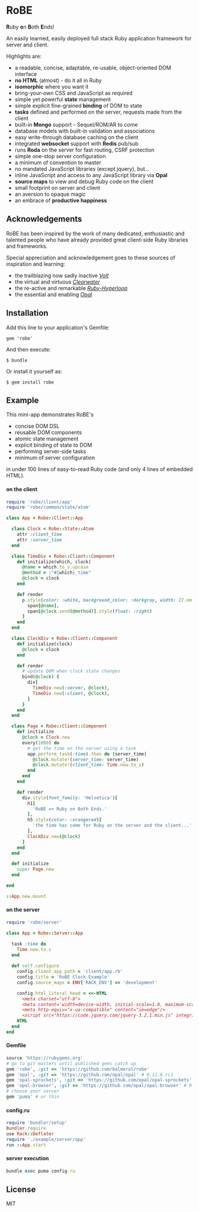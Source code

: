 # RoBE

**R**uby **o**n **B**oth **E**nds!

An easily learned, easily deployed full stack Ruby application framework for server and client.  

Highlights are:

- a readable, concise, adaptable, re-usable, object-oriented DOM interface
- **no HTML** (almost) - do it all in Ruby
- **isomorphic** where you want it
- bring-your-own CSS and JavaScript as required  
- simple yet powerful **state** management
- simple explicit fine-grained **binding** of DOM to state  
- **tasks** defined and performed on the server, requests made from the client
- built-in **Mongo** support - Sequel/ROM/AR to come
- database models with built-in validation and associations 
- easy write-through database caching on the client 
- integrated **websocket** support with **Redis** pub/sub  
- runs **Roda** on the server for fast routing, CSRF protection 
- simple one-stop server configuration
- a minimum of convention to master 
- no mandated JavaScript libraries (except jquery), but...
- inline JavaScript and access to any JavaScript library via **Opal** 
- **source maps** to view and debug Ruby code on the client
- small footprint on server and client
- an aversion to opaque magic
- an embrace of **productive happiness**  

## Acknowledgements

RoBE has been inspired by the work of many dedicated, enthusiastic and talented
people who have already provided great client-side Ruby libraries and frameworks. 

Special appreciation and acknowledgement goes to these sources of inspiration and learning:

- the trailblazing now sadly inactive [*Volt*](https://github.com/voltrb/volt) 
- the virtual and virtuous [*Clearwater*](https://github.com/clearwater-rb)
- the re-active and remarkable [*Ruby-Hyperloop*](http://ruby-hyperloop.org)
- the essential and enabling [*Opal*](http://opalrb.com/) 

## Installation

Add this line to your application's Gemfile:

    gem 'robe'

And then execute:

    $ bundle

Or install it yourself as:

    $ gem install robe


## Example

This mini-app demonstrates RoBE's

- concise DOM DSL
- reusable DOM components
- atomic state management
- explicit binding of state to DOM
- performing server-side tasks 
- minimum of server configuration

in under 100 lines of easy-to-read Ruby code (and only 4 lines of embedded HTML).

#### on the client

```ruby
require 'robe/client/app'
require 'robe/common/state/atom'

class App < Robe::Client::App

  class Clock < Robe::State::Atom
    attr :client_time
    attr :server_time
  end

  class TimeDiv < Robe::Client::Component
    def initialize(which, clock)
      @name = which.to_s.upcase
      @method = :"#{which}_time"
      @clock = clock
    end

    def render
      p.style(color: :white, background_color: :darkgray, width: 27.em, padding: 0.5.em)[
        span[@name],
        span[@clock.send(@method)].style(float: :right)
      ]
    end
  end

  class ClockDiv < Robe::Client::Component
    def initialize(clock)
      @clock = clock
    end

    def render
      # update DOM when clock state changes
      bind(@clock) {
        div[
          TimeDiv.new(:server, @clock),
          TimeDiv.new(:client, @clock),
        ]
      }
    end
  end

  class Page < Robe::Client::Component
    def initialize
      @clock = Clock.new
      every(1000) do
        # get the time on the server using a task
        app.perform_task(:time).then do |server_time|
          @clock.mutate!(server_time: server_time)
          @clock.mutate!(client_time: Time.now.to_s)
        end
      end
    end

    def render
      div.style(font_family: 'Helvetica')[
        h1[
          'RoBE => Ruby on Both Ends.'
        ],
        h5.style(color: :orangered)[
          'the time has come for Ruby on the server and the client...'.upcase
        ],
        ClockDiv.new(@clock)
      ]
    end
  end

  def initialize
    super Page.new
  end

end

::App.new.mount

```

#### on the server

```ruby
require 'robe/server'

class App < Robe::Server::App

  task :time do
    Time.now.to_s
  end
  
  def self.configure
    config.client_app_path = 'client/app.rb'
    config.title = 'RoBE Clock Example'
    config.source_maps = ENV['RACK_ENV'] == 'development'

    config.html_literal_head = <<-HTML
      <meta charset="utf-8">
      <meta content='width=device-width, initial-scale=1.0, maximum-scale=1.0, user-scalable=0' name='viewport' />
      <meta http-equiv="x-ua-compatible" content="ie=edge"/>  
      <script src="https://code.jquery.com/jquery-3.2.1.min.js" integrity="sha256-hwg4gsxgFZhOsEEamdOYGBf13FyQuiTwlAQgxVSNgt4=" crossorigin="anonymous"></script>
    HTML
  end
end
```

#### Gemfile

```ruby
source 'https://rubygems.org'
# go to git masters until published gems catch up
gem 'robe', :git => 'https://github.com/balmoral/robe'
gem 'opal', :git => 'https://github.com/opal/opal' # 0.11.0.rc1
gem 'opal-sprockets', :git => 'https://github.com/opal/opal-sprockets' # for opal 0.11.0.rc1
gem 'opal-browser', :git => 'https://github.com/opal/opal-browser' # 0.2.0 
# choose your server
gem 'puma' # or thin

```

#### config.ru

```ruby
require 'bundler/setup'
Bundler.require
use Rack::Deflater
require './example/server/app'
run ::App.start
```

#### server execution

```ruby
bundle exec puma config.ru
```

## License

MIT


